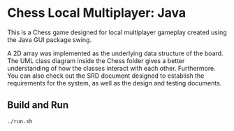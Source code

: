 # Chess Local Multiplayer: Java

This is a Chess game designed for local multiplayer gameplay created using the Java GUI package swing. 

A 2D array was implemented as the underlying data structure of the board. The UML class diagram inside the Chess folder gives a better understanding of how the classes interact with each other. Furthermore. You can also check out the SRD document designed to establish the requirements for the system, as well as the design and testing documents.


## Build and Run

```
./run.sh
```

